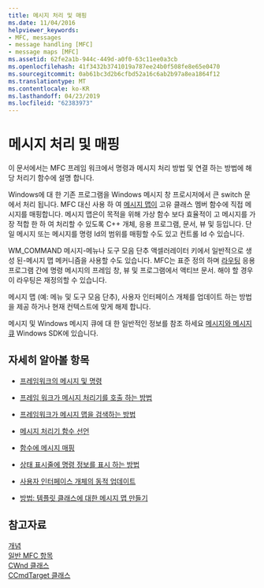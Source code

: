 ```yaml
---
title: 메시지 처리 및 매핑
ms.date: 11/04/2016
helpviewer_keywords:
- MFC, messages
- message handling [MFC]
- message maps [MFC]
ms.assetid: 62fe2a1b-944c-449d-a0f0-63c11ee0a3cb
ms.openlocfilehash: 41f3432b3741019a787ee24b0f508fe8e65e0470
ms.sourcegitcommit: 0ab61bc3d2b6cfbd52a16c6ab2b97a8ea1864f12
ms.translationtype: MT
ms.contentlocale: ko-KR
ms.lasthandoff: 04/23/2019
ms.locfileid: "62383973"
---
```

# <a name="message-handling-and-mapping"></a>메시지 처리 및 매핑

이 문서에서는 MFC 프레임 워크에서 명령과 메시지 처리 방법 및 연결 하는 방법에 해당 처리기 함수에 설명 합니다.

Windows에 대 한 기존 프로그램을 Windows 메시지 창 프로시저에서 큰 switch 문에서 처리 됩니다. MFC 대신 사용 하 여 [메시지 맵이](../mfc/message-categories.md) 고유 클래스 멤버 함수에 직접 메시지를 매핑합니다. 메시지 맵은이 목적을 위해 가상 함수 보다 효율적이 고 메시지를 가장 적합 한 하 여 처리할 수 있도록 C++ 개체, 응용 프로그램, 문서, 뷰 및 등입니다. 단일 메시지 또는 메시지를 명령 Id의 범위를 매핑할 수도 있고 컨트롤 Id 수 있습니다.

WM_COMMAND 메시지-메뉴나 도구 모음 단추 액셀러레이터 키에서 일반적으로 생성 된-메시지 맵 메커니즘을 사용할 수도 있습니다. MFC는 표준 정의 하며 [라우팅](../mfc/command-routing.md) 응용 프로그램 간에 명령 메시지의 프레임 창, 뷰 및 프로그램에서 액티브 문서. 해야 할 경우이 라우팅은 재정의할 수 있습니다.

메시지 맵 (예: 메뉴 및 도구 모음 단추), 사용자 인터페이스 개체를 업데이트 하는 방법을 제공 하거나 현재 컨텍스트에 맞게 해제 합니다.

메시지 및 Windows 메시지 큐에 대 한 일반적인 정보를 참조 하세요 [메시지와 메시지 큐](/windows/desktop/winmsg/messages-and-message-queues) Windows SDK에 있습니다.

## <a name="what-do-you-want-to-know-more-about"></a>자세히 알아볼 항목

- [프레임워크의 메시지 및 명령](../mfc/messages-and-commands-in-the-framework.md)

- [프레임 워크가 메시지 처리기를 호출 하는 방법](../mfc/how-the-framework-calls-a-handler.md)

- [프레임워크가 메시지 맵을 검색하는 방법](../mfc/how-the-framework-searches-message-maps.md)

- [메시지 처리기 함수 선언](../mfc/declaring-message-handler-functions.md)

- [함수에 메시지 매핑](../mfc/reference/mapping-messages-to-functions.md)

- [상태 표시줄에 명령 정보를 표시 하는 방법](../mfc/how-to-display-command-information-in-the-status-bar.md)

- [사용자 인터페이스 개체의 동적 업데이트](../mfc/how-to-update-user-interface-objects.md)

- [방법: 템플릿 클래스에 대한 메시지 맵 만들기](../mfc/how-to-create-a-message-map-for-a-template-class.md)

## <a name="see-also"></a>참고자료

[개념](../mfc/mfc-concepts.md)<br/>
[일반 MFC 항목](../mfc/general-mfc-topics.md)<br/>
[CWnd 클래스](../mfc/reference/cwnd-class.md)<br/>
[CCmdTarget 클래스](../mfc/reference/ccmdtarget-class.md)
